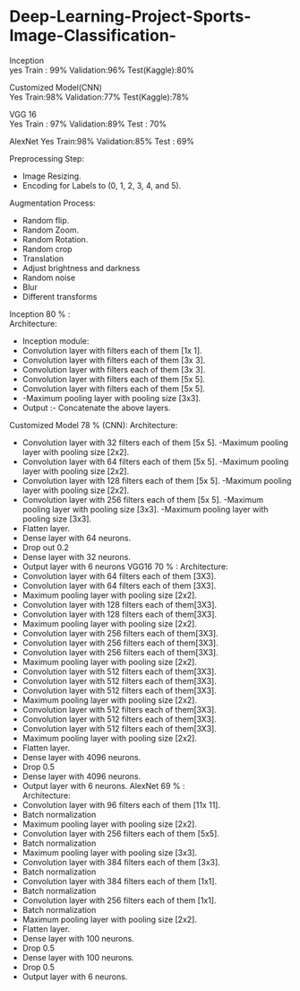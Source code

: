 # Deep-Learning-Project-Sports-Image-Classification-
Inception	
yes	Train : 99%
Validation:96%
Test(Kaggle):80%

Customized Model(CNN)	
Yes	Train:98%
Validation:77%
Test(Kaggle):78%

VGG 16	
Yes	Train : 97%
Validation:89%
Test : 70%

AlexNet	
Yes	Train:98%
Validation:85%
Test : 69%

Preprocessing Step:
-	Image Resizing.
-	Encoding for Labels to (0, 1, 2, 3, 4, and 5).

Augmentation Process:
-	Random flip.
-	Random Zoom.
-	Random Rotation.
-	Random crop
-	Translation
-	Adjust brightness and darkness 
-	Random noise
-	Blur 
-	Different transforms

Inception 80 % :	
Architecture: 	
-	Inception module:
-	Convolution layer with filters each of them [1x 1].
-	Convolution layer with filters each of them [3x 3].
-	Convolution layer with filters each of them [3x 3].
-	Convolution layer with filters each of them [5x 5].
-	Convolution layer with filters each of them [5x 5].
-	-Maximum pooling layer with pooling size [3x3].
-	Output :- Concatenate the above layers.

Customized Model 78 % (CNN):
Architecture: 	
- Convolution layer with 32 filters each of them [5x 5].
-Maximum pooling layer with pooling size [2x2].
- Convolution layer with 64 filters each of them [5x 5].
-Maximum pooling layer with pooling size [2x2].
- Convolution layer with 128 filters each of them [5x 5].
-Maximum pooling layer with pooling size [2x2].
- Convolution layer with 256 filters each of them [5x 5].
-Maximum pooling layer with pooling size [3x3].
-Maximum pooling layer with pooling size [3x3].
- Flatten layer.
- Dense layer with 64 neurons.
- Drop out 0.2 
- Dense layer with 32 neurons.
- Output layer with 6 neurons
VGG16   70 % :
Architecture:
-	Convolution layer with 64 filters each of them [3X3].
-	Convolution layer with 64 filters each of them [3X3].
-	Maximum pooling layer with pooling size [2x2].
-	Convolution layer with 128 filters each of them[3X3].
-	Convolution layer with 128 filters each of them[3X3].
-	Maximum pooling layer with pooling size [2x2].
-	Convolution layer with 256 filters each of them[3X3].
-	Convolution layer with 256 filters each of them[3X3].
-	Convolution layer with 256 filters each of them[3X3].
-	Maximum pooling layer with pooling size [2x2].
-	Convolution layer with 512 filters each of them[3X3].
-	Convolution layer with 512 filters each of them[3X3].
-	Convolution layer with 512 filters each of them[3X3].
-	Maximum pooling layer with pooling size [2x2].
-	Convolution layer with 512 filters each of them[3X3].
-	Convolution layer with 512 filters each of them[3X3].
-	Convolution layer with 512 filters each of them[3X3].
-	Maximum pooling layer with pooling size [2x2].
-	Flatten layer.
-	Dense layer with 4096 neurons.
-	Drop 0.5   
-	Dense layer with 4096 neurons.
-	Output layer with 6 neurons.
AlexNet 69 % :	
Architecture: 	
- Convolution layer with 96 filters each of them [11x 11].
- Batch normalization 
-  Maximum pooling layer with pooling size [2x2].
-  Convolution layer with 256 filters each of them [5x5].
- Batch normalization 
-  Maximum pooling layer with pooling size [3x3].
- Convolution layer with 384 filters each of them [3x3].
- Batch normalization 
- Convolution layer with 384 filters each of them [1x1].
- Batch normalization
- Convolution layer with 256 filters each of them [1x1].
- Batch normalization
- Maximum pooling layer with pooling size [2x2].
- Flatten layer.
- Dense layer with 100 neurons. 
- Drop 0.5   
- Dense layer with 100 neurons. 
- Drop 0.5   
- Output layer with 6 neurons.

